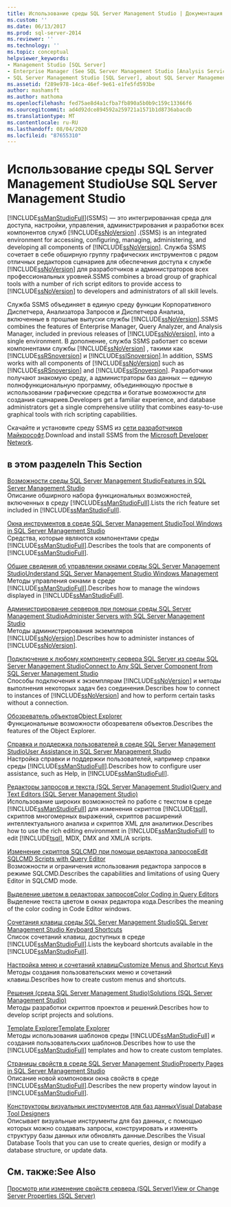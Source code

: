 ```yaml
---
title: Использование среды SQL Server Management Studio | Документация Майкрософт
ms.custom: ''
ms.date: 06/13/2017
ms.prod: sql-server-2014
ms.reviewer: ''
ms.technology: ''
ms.topic: conceptual
helpviewer_keywords:
- Management Studio [SQL Server]
- Enterprise Manager (See SQL Server Management Studio [Analysis Services])
- SQL Server Management Studio [SQL Server], about SQL Server Management Studio
ms.assetid: f289e978-14ca-46ef-9e61-e1fe5fd593be
author: mashamsft
ms.author: mathoma
ms.openlocfilehash: fed75ae8d4a1cfba7fb890a5b0b9c159c13366f6
ms.sourcegitcommit: ad4d92dce894592a259721a1571b1d8736abacdb
ms.translationtype: MT
ms.contentlocale: ru-RU
ms.lasthandoff: 08/04/2020
ms.locfileid: "87655310"
---
```

# <a name="use-sql-server-management-studio"></a><span data-ttu-id="261ea-102">Использование среды SQL Server Management Studio</span><span class="sxs-lookup"><span data-stu-id="261ea-102">Use SQL Server Management Studio</span></span>
  [!INCLUDE[ssManStudioFull](../includes/ssmanstudiofull-md.md)]<span data-ttu-id="261ea-103">(SSMS) — это интегрированная среда для доступа, настройки, управления, администрирования и разработки всех компонентов служб [!INCLUDE[ssNoVersion](../includes/ssnoversion-md.md)] .</span><span class="sxs-lookup"><span data-stu-id="261ea-103">(SSMS) is an integrated environment for accessing, configuring, managing, administering, and developing all components of [!INCLUDE[ssNoVersion](../includes/ssnoversion-md.md)].</span></span> <span data-ttu-id="261ea-104">Служба SSMS сочетает в себе обширную группу графических инструментов с рядом отличных редакторов сценариев для обеспечения доступа к службе [!INCLUDE[ssNoVersion](../includes/ssnoversion-md.md)] для разработчиков и администраторов всех профессиональных уровней.</span><span class="sxs-lookup"><span data-stu-id="261ea-104">SSMS combines a broad group of graphical tools with a number of rich script editors to provide access to [!INCLUDE[ssNoVersion](../includes/ssnoversion-md.md)] to developers and administrators of all skill levels.</span></span>  
  
 <span data-ttu-id="261ea-105">Служба SSMS объединяет в единую среду функции Корпоративного Диспетчера, Анализатора Запросов и Диспетчера Анализа, включенные в прошлые выпуски службы [!INCLUDE[ssNoVersion](../includes/ssnoversion-md.md)].</span><span class="sxs-lookup"><span data-stu-id="261ea-105">SSMS combines the features of Enterprise Manager, Query Analyzer, and Analysis Manager, included in previous releases of [!INCLUDE[ssNoVersion](../includes/ssnoversion-md.md)], into a single environment.</span></span> <span data-ttu-id="261ea-106">В дополнение, служба SSMS работает со всеми компонентами службы [!INCLUDE[ssNoVersion](../includes/ssnoversion-md.md)] , такими как [!INCLUDE[ssRSnoversion](../includes/ssrsnoversion-md.md)] и [!INCLUDE[ssISnoversion](../includes/ssisnoversion-md.md)].</span><span class="sxs-lookup"><span data-stu-id="261ea-106">In addition, SSMS works with all components of [!INCLUDE[ssNoVersion](../includes/ssnoversion-md.md)] such as [!INCLUDE[ssRSnoversion](../includes/ssrsnoversion-md.md)] and [!INCLUDE[ssISnoversion](../includes/ssisnoversion-md.md)].</span></span> <span data-ttu-id="261ea-107">Разработчики получают знакомую среду, а администраторы баз данных — единую полнофункциональную программу, объединяющую простые в использовании графические средства и богатые возможности для создания сценариев.</span><span class="sxs-lookup"><span data-stu-id="261ea-107">Developers get a familiar experience, and database administrators get a single comprehensive utility that combines easy-to-use graphical tools with rich scripting capabilities.</span></span>  
  
 <span data-ttu-id="261ea-108">Скачайте и установите среду SSMS из [сети разработчиков Майкрософт](https://msdn.microsoft.com/library/dn434042.aspx).</span><span class="sxs-lookup"><span data-stu-id="261ea-108">Download and install SSMS from the [Microsoft Developer Network](https://msdn.microsoft.com/library/dn434042.aspx).</span></span>  
  
## <a name="in-this-section"></a><span data-ttu-id="261ea-109">в этом разделе</span><span class="sxs-lookup"><span data-stu-id="261ea-109">In This Section</span></span>  
 [<span data-ttu-id="261ea-110">Возможности среды SQL Server Management Studio</span><span class="sxs-lookup"><span data-stu-id="261ea-110">Features in SQL Server Management Studio</span></span>](features-in-sql-server-management-studio.md)  
 <span data-ttu-id="261ea-111">Описание обширного набора функциональных возможностей, включенных в среду [!INCLUDE[ssManStudioFull](../includes/ssmanstudiofull-md.md)].</span><span class="sxs-lookup"><span data-stu-id="261ea-111">Lists the rich feature set included in [!INCLUDE[ssManStudioFull](../includes/ssmanstudiofull-md.md)].</span></span>  
  
 [<span data-ttu-id="261ea-112">Окна инструментов в среде SQL Server Management Studio</span><span class="sxs-lookup"><span data-stu-id="261ea-112">Tool Windows in SQL Server Management Studio</span></span>](../ssms/tool-windows-in-sql-server-management-studio.md)  
 <span data-ttu-id="261ea-113">Средства, которые являются компонентами среды [!INCLUDE[ssManStudioFull](../includes/ssmanstudiofull-md.md)].</span><span class="sxs-lookup"><span data-stu-id="261ea-113">Describes the tools that are components of [!INCLUDE[ssManStudioFull](../includes/ssmanstudiofull-md.md)].</span></span>  
  
 [<span data-ttu-id="261ea-114">Общие сведения об управлении окнами среды SQL Server Management Studio</span><span class="sxs-lookup"><span data-stu-id="261ea-114">Understand SQL Server Management Studio Windows Management</span></span>](../ssms/understand-sql-server-management-studio-windows-management.md)  
 <span data-ttu-id="261ea-115">Методы управления окнами в среде [!INCLUDE[ssManStudioFull](../includes/ssmanstudiofull-md.md)].</span><span class="sxs-lookup"><span data-stu-id="261ea-115">Describes how to manage the windows displayed in [!INCLUDE[ssManStudioFull](../includes/ssmanstudiofull-md.md)].</span></span>  
  
 [<span data-ttu-id="261ea-116">Администрирование серверов при помощи среды SQL Server Management Studio</span><span class="sxs-lookup"><span data-stu-id="261ea-116">Administer Servers with SQL Server Management Studio</span></span>](../ssms/administer-servers-with-sql-server-management-studio.md)  
 <span data-ttu-id="261ea-117">Методы администрирования экземпляров [!INCLUDE[ssNoVersion](../includes/ssnoversion-md.md)].</span><span class="sxs-lookup"><span data-stu-id="261ea-117">Describes how to administer instances of [!INCLUDE[ssNoVersion](../includes/ssnoversion-md.md)].</span></span>  
  
 [<span data-ttu-id="261ea-118">Подключение к любому компоненту сервера SQL Server из среды SQL Server Management Studio</span><span class="sxs-lookup"><span data-stu-id="261ea-118">Connect to Any SQL Server Component from SQL Server Management Studio</span></span>](../ssms/f1-help/connect-to-any-sql-server-component-from-sql-server-management-studio.md)  
 <span data-ttu-id="261ea-119">Способы подключения к экземплярам [!INCLUDE[ssNoVersion](../includes/ssnoversion-md.md)] и методы выполнения некоторых задач без соединения.</span><span class="sxs-lookup"><span data-stu-id="261ea-119">Describes how to connect to instances of [!INCLUDE[ssNoVersion](../includes/ssnoversion-md.md)] and how to perform certain tasks without a connection.</span></span>  
  
 [<span data-ttu-id="261ea-120">Обозреватель объектов</span><span class="sxs-lookup"><span data-stu-id="261ea-120">Object Explorer</span></span>](../ssms/object/object-explorer.md)  
 <span data-ttu-id="261ea-121">Функциональные возможности обозревателя объектов.</span><span class="sxs-lookup"><span data-stu-id="261ea-121">Describes the features of the Object Explorer.</span></span>  
  
 [<span data-ttu-id="261ea-122">Справка и поддержка пользователей в среде SQL Server Management Studio</span><span class="sxs-lookup"><span data-stu-id="261ea-122">User Assistance in SQL Server Management Studio</span></span>](../ssms/user-assistance-in-sql-server-management-studio.md)  
 <span data-ttu-id="261ea-123">Настройка справки и поддержки пользователей, например справки среды [!INCLUDE[ssManStudioFull](../includes/ssmanstudiofull-md.md)].</span><span class="sxs-lookup"><span data-stu-id="261ea-123">Describes how to configure user assistance, such as Help, in [!INCLUDE[ssManStudioFull](../includes/ssmanstudiofull-md.md)].</span></span>  
  
 [<span data-ttu-id="261ea-124">Редакторы запросов и текста (SQL Server Management Studio)</span><span class="sxs-lookup"><span data-stu-id="261ea-124">Query and Text Editors &#40;SQL Server Management Studio&#41;</span></span>](../relational-databases/scripting/query-and-text-editors-sql-server-management-studio.md)  
 <span data-ttu-id="261ea-125">Использование широких возможностей по работе с текстом в среде [!INCLUDE[ssManStudioFull](../includes/ssmanstudiofull-md.md)] для изменения скриптов [!INCLUDE[tsql](../includes/tsql-md.md)], скриптов многомерных выражений, скриптов расширений интеллектуального анализа и скриптов XML для аналитики.</span><span class="sxs-lookup"><span data-stu-id="261ea-125">Describes how to use the rich editing environment in [!INCLUDE[ssManStudioFull](../includes/ssmanstudiofull-md.md)] to edit [!INCLUDE[tsql](../includes/tsql-md.md)], MDX, DMX and XML/A scripts.</span></span>  
  
 [<span data-ttu-id="261ea-126">Изменение скриптов SQLCMD при помощи редактора запросов</span><span class="sxs-lookup"><span data-stu-id="261ea-126">Edit SQLCMD Scripts with Query Editor</span></span>](../relational-databases/scripting/edit-sqlcmd-scripts-with-query-editor.md)  
 <span data-ttu-id="261ea-127">Возможности и ограничения использования редактора запросов в режиме SQLCMD.</span><span class="sxs-lookup"><span data-stu-id="261ea-127">Describes the capabilities and limitations of using Query Editor in SQLCMD mode.</span></span>  
  
 [<span data-ttu-id="261ea-128">Выделение цветом в редакторах запросов</span><span class="sxs-lookup"><span data-stu-id="261ea-128">Color Coding in Query Editors</span></span>](../relational-databases/scripting/color-coding-in-query-editors.md)  
 <span data-ttu-id="261ea-129">Выделение текста цветом в окнах редактора кода.</span><span class="sxs-lookup"><span data-stu-id="261ea-129">Describes the meaning of the color coding in Code Editor windows.</span></span>  
  
 [<span data-ttu-id="261ea-130">Сочетания клавиш среды SQL Server Management Studio</span><span class="sxs-lookup"><span data-stu-id="261ea-130">SQL Server Management Studio Keyboard Shortcuts</span></span>](../ssms/sql-server-management-studio-keyboard-shortcuts.md)  
 <span data-ttu-id="261ea-131">Список сочетаний клавиш, доступных в среде [!INCLUDE[ssManStudioFull](../includes/ssmanstudiofull-md.md)].</span><span class="sxs-lookup"><span data-stu-id="261ea-131">Lists the keyboard shortcuts available in the [!INCLUDE[ssManStudioFull](../includes/ssmanstudiofull-md.md)].</span></span>  
  
 [<span data-ttu-id="261ea-132">Настройка меню и сочетаний клавиш</span><span class="sxs-lookup"><span data-stu-id="261ea-132">Customize Menus and Shortcut Keys</span></span>](../ssms/customize-menus-and-shortcut-keys.md)  
 <span data-ttu-id="261ea-133">Методы создания пользовательских меню и сочетаний клавиш.</span><span class="sxs-lookup"><span data-stu-id="261ea-133">Describes how to create custom menus and shortcuts.</span></span>  
  
 [<span data-ttu-id="261ea-134">Решения (среда SQL Server Management Studio)</span><span class="sxs-lookup"><span data-stu-id="261ea-134">Solutions &#40;SQL Server Management Studio&#41;</span></span>](../ssms/solution/solutions-sql-server-management-studio.md)  
 <span data-ttu-id="261ea-135">Методы разработки скриптов проектов и решений.</span><span class="sxs-lookup"><span data-stu-id="261ea-135">Describes how to develop script projects and solutions.</span></span>  
  
 [<span data-ttu-id="261ea-136">Template Explorer</span><span class="sxs-lookup"><span data-stu-id="261ea-136">Template Explorer</span></span>](../ssms/template/template-explorer.md)  
 <span data-ttu-id="261ea-137">Методы использования шаблонов среды [!INCLUDE[ssManStudioFull](../includes/ssmanstudiofull-md.md)] и создания пользовательских шаблонов.</span><span class="sxs-lookup"><span data-stu-id="261ea-137">Describes how to use the [!INCLUDE[ssManStudioFull](../includes/ssmanstudiofull-md.md)] templates and how to create custom templates.</span></span>  
  
 [<span data-ttu-id="261ea-138">Страницы свойств в среде SQL Server Management Studio</span><span class="sxs-lookup"><span data-stu-id="261ea-138">Property Pages in SQL Server Management Studio</span></span>](../ssms/property-pages-in-sql-server-management-studio.md)  
 <span data-ttu-id="261ea-139">Описание новой компоновки окна свойств в среде [!INCLUDE[ssManStudioFull](../includes/ssmanstudiofull-md.md)].</span><span class="sxs-lookup"><span data-stu-id="261ea-139">Describes the new property window layout in [!INCLUDE[ssManStudioFull](../includes/ssmanstudiofull-md.md)].</span></span>  
  
 [<span data-ttu-id="261ea-140">Конструкторы визуальных инструментов для баз данных</span><span class="sxs-lookup"><span data-stu-id="261ea-140">Visual Database Tool Designers</span></span>](../ssms/visual-db-tools/visual-database-tool-designers.md)  
 <span data-ttu-id="261ea-141">Описывает визуальные инструменты для баз данных, с помощью которых можно создавать запросы, конструировать и изменять структуру базы данных или обновлять данные.</span><span class="sxs-lookup"><span data-stu-id="261ea-141">Describes the Visual Database Tools that you can use to create queries, design or modify a database structure, or update data.</span></span>  
  
## <a name="see-also"></a><span data-ttu-id="261ea-142">См. также:</span><span class="sxs-lookup"><span data-stu-id="261ea-142">See Also</span></span>  
 [<span data-ttu-id="261ea-143">Просмотр или изменение свойств сервера (SQL Server)</span><span class="sxs-lookup"><span data-stu-id="261ea-143">View or Change Server Properties &#40;SQL Server&#41;</span></span>](configure-windows/view-or-change-server-properties-sql-server.md)  
  
  
